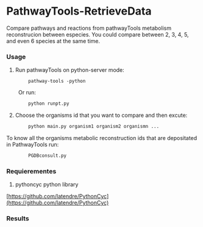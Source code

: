 # PathwayTools-RetrieveData
Compare pathways and reactions from pathwayTools metabolism reconstrucion between especies. You could compare between 2, 3, 4, 5, and even 6 species at the same time.

### Usage
1) Run pathwayTools on python-server mode:
```
        pathway-tools -python
```
&nbsp; &nbsp; &nbsp; &nbsp; Or run:

```python
        python runpt.py
```

2) Choose the organisms id that you want to compare and then excute:
```python
        python main.py organism1 organism2 organismn ...
```
  To know all the organisms metabolic reconstruction ids that are depositated in PathwayTools run:
```python
        PGDBconsult.py
```
### Requierementes
1) pythoncyc python library

[https://github.com/latendre/PythonCyc](https://github.com/latendre/PythonCyc)

### Results
